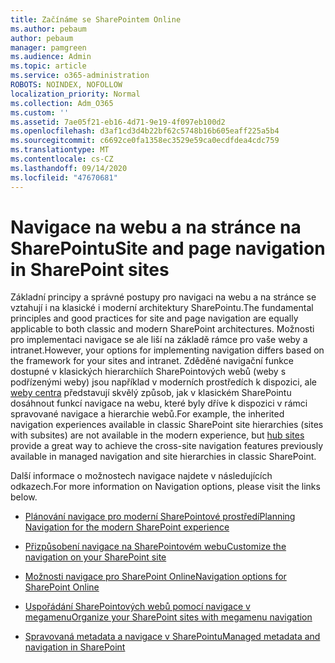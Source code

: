 ```yaml
---
title: Začínáme se SharePointem Online
ms.author: pebaum
author: pebaum
manager: pamgreen
ms.audience: Admin
ms.topic: article
ms.service: o365-administration
ROBOTS: NOINDEX, NOFOLLOW
localization_priority: Normal
ms.collection: Adm_O365
ms.custom: ''
ms.assetid: 7ae05f21-eb16-4d71-9e19-4f097eb100d2
ms.openlocfilehash: d3af1cd3d4b22bf62c5748b16b605eaff225a5b4
ms.sourcegitcommit: c6692ce0fa1358ec3529e59ca0ecdfdea4cdc759
ms.translationtype: MT
ms.contentlocale: cs-CZ
ms.lasthandoff: 09/14/2020
ms.locfileid: "47670681"
---
```

# <a name="site-and-page-navigation-in-sharepoint-sites"></a><span data-ttu-id="987f7-102">Navigace na webu a na stránce na SharePointu</span><span class="sxs-lookup"><span data-stu-id="987f7-102">Site and page navigation in SharePoint sites</span></span>

<span data-ttu-id="987f7-103">Základní principy a správné postupy pro navigaci na webu a na stránce se vztahují i na klasické i moderní architektury SharePointu.</span><span class="sxs-lookup"><span data-stu-id="987f7-103">The fundamental principles and good practices for site and page navigation are equally applicable to both classic and modern SharePoint architectures.</span></span> <span data-ttu-id="987f7-104">Možnosti pro implementaci navigace se ale liší na základě rámce pro vaše weby a intranet.</span><span class="sxs-lookup"><span data-stu-id="987f7-104">However, your options for implementing navigation differs based on the framework for your sites and intranet.</span></span> <span data-ttu-id="987f7-105">Zděděné navigační funkce dostupné v klasických hierarchiích SharePointových webů (weby s podřízenými weby) jsou například v moderních prostředích k dispozici, ale [weby centra](https://support.office.com/article/fe26ae84-14b7-45b6-a6d1-948b3966427f) představují skvělý způsob, jak v klasickém SharePointu dosáhnout funkcí navigace na webu, které byly dříve k dispozici v rámci spravované navigace a hierarchie webů.</span><span class="sxs-lookup"><span data-stu-id="987f7-105">For example, the inherited navigation experiences available in classic SharePoint site hierarchies (sites with subsites) are not available in the modern experience, but [hub sites](https://support.office.com/article/fe26ae84-14b7-45b6-a6d1-948b3966427f) provide a great way to achieve the cross-site navigation features previously available in managed navigation and site hierarchies in classic SharePoint.</span></span>

 <span data-ttu-id="987f7-106">Další informace o možnostech navigace najdete v následujících odkazech.</span><span class="sxs-lookup"><span data-stu-id="987f7-106">For more information on Navigation options, please visit the links below.</span></span>

 - [<span data-ttu-id="987f7-107">Plánování navigace pro moderní SharePointové prostředí</span><span class="sxs-lookup"><span data-stu-id="987f7-107">Planning Navigation for the modern SharePoint experience</span></span>](https://docs.microsoft.com/sharepoint/plan-navigation-modern-experience)

- [<span data-ttu-id="987f7-108">Přizpůsobení navigace na SharePointovém webu</span><span class="sxs-lookup"><span data-stu-id="987f7-108">Customize the navigation on your SharePoint site</span></span>](https://support.office.com/article/customize-the-navigation-on-your-sharepoint-site-3cd61ae7-a9ed-4e1e-bf6d-4655f0bf25ca)

- [<span data-ttu-id="987f7-109">Možnosti navigace pro SharePoint Online</span><span class="sxs-lookup"><span data-stu-id="987f7-109">Navigation options for SharePoint Online</span></span>](https://docs.microsoft.com/office365/enterprise/navigation-options-for-sharepoint-online)
 
- [<span data-ttu-id="987f7-110">Uspořádání SharePointových webů pomocí navigace v megamenu</span><span class="sxs-lookup"><span data-stu-id="987f7-110">Organize your SharePoint sites with megamenu navigation</span></span>](https://techcommunity.microsoft.com/t5/Microsoft-SharePoint-Blog/Organize-your-SharePoint-sites-with-megamenu-navigation-and-new/ba-p/328068)

- [<span data-ttu-id="987f7-111">Spravovaná metadata a navigace v SharePointu</span><span class="sxs-lookup"><span data-stu-id="987f7-111">Managed metadata and navigation in SharePoint</span></span>](https://docs.microsoft.com/sharepoint/dev/general-development/managed-metadata-and-navigation-in-sharepoint)


